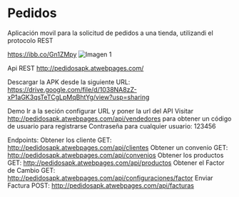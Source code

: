 # Pedidos
Aplicación movil para la solicitud de pedidos a una tienda, utilizandi el protocolo REST

https://ibb.co/Gn1ZMpy
<img src="https://drive.google.com/file/d/10PTyIgk3X77o3e-V7J8mGVl7G3hStYzH/view?usp=sharing" alt="Imagen 1"/>


Api REST
http://pedidosapk.atwebpages.com/

Descargar la APK desde la siguiente URL:
https://drive.google.com/file/d/1038NA8zZ-xP1aGK3qsTeTCgLpMqBhtYg/view?usp=sharing

Demo 
Ir a la seción configurar URL y poner la url del API 
Visitar http://pedidosapk.atwebpages.com/api/vendedores para obtener un código de usuario para registrarse
Contraseña para cualquier usuario: 123456

Endpoints:
Obtener los cliente
GET: http://pedidosapk.atwebpages.com/api/clientes
Obtener un convenio
GET: http://pedidosapk.atwebpages.com/api/convenios
Obtener los productos
GET: http://pedidosapk.atwebpages.com/api/productos
Obtener el Factor de Cambio
GET: http://pedidosapk.atwebpages.com/api/configuraciones/factor
Enviar Factura
POST: http://pedidosapk.atwebpages.com/api/facturas
